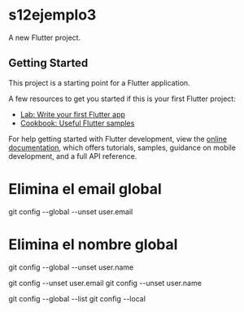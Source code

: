 # s12ejemplo3

A new Flutter project.

## Getting Started

This project is a starting point for a Flutter application.

A few resources to get you started if this is your first Flutter project:

- [Lab: Write your first Flutter app](https://docs.flutter.dev/get-started/codelab)
- [Cookbook: Useful Flutter samples](https://docs.flutter.dev/cookbook)

For help getting started with Flutter development, view the
[online documentation](https://docs.flutter.dev/), which offers tutorials,
samples, guidance on mobile development, and a full API reference.



# Elimina el email global
git config --global --unset user.email

# Elimina el nombre global
git config --global --unset user.name


git config --unset user.email
git config --unset user.name

git config --global --list
git config --local
